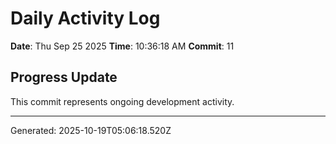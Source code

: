 # Daily Activity Log

**Date**: Thu Sep 25 2025
**Time**: 10:36:18 AM
**Commit**: 11

## Progress Update

This commit represents ongoing development activity.

---
Generated: 2025-10-19T05:06:18.520Z
